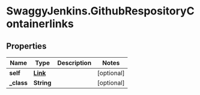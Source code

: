 # SwaggyJenkins.GithubRespositoryContainerlinks

## Properties

Name | Type | Description | Notes
------------ | ------------- | ------------- | -------------
**self** | [**Link**](Link.md) |  | [optional] 
**_class** | **String** |  | [optional] 


